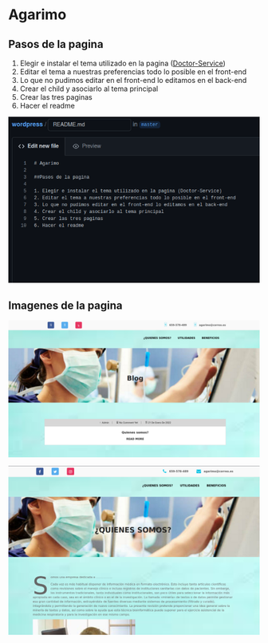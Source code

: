 # Agarimo

## Pasos de la pagina

1. Elegir e instalar el tema utilizado en la pagina ([Doctor-Service](https://github.com/plagocastro/wordpress/tree/master/html/wp-content/themes/doctor-service))
2. Editar el tema a nuestras preferencias todo lo posible en el front-end
3. Lo que no pudimos editar en el front-end lo editamos en el back-end
4. Crear el child y asociarlo al tema principal
5. Crear las tres paginas 
6. Hacer el readme


![Screenshots](Screenshot/readme.png) 

## Imagenes de la pagina


![Screenshots](Screenshot/cap1.png) 

![Screenshots](Screenshot/cap2.png) 
